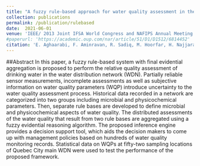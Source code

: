 ```yaml
---
title: "A fuzzy rule-based approach for water quality assessment in the distribution network"
collection: publications
permalink: /publication/rulebased
date:  2021-06-01
venue: 'IEEE/ 2013 Joint IFSA World Congress and NAFIPS Annual Meeting (IFSA/NAFIPS)'
#paperurl: 'https://academic.oup.com/nar/article/51/D1/D1512/6814452'
citation: 'E. Aghaarabi, F. Aminravan, R. Sadiq, M. Hoorfar, H. Najjaran and M. J. Rodriguez, "A fuzzy rule-based approach for water quality assessment in the distribution network," 2013 Joint IFSA World Congress and NAFIPS Annual Meeting (IFSA/NAFIPS), Edmonton, AB, Canada, 2013, pp. 1149-1154, doi: 10.1109/IFSA-NAFIPS.2013.6608562. keywords: {Quality assessment;Water pollution;Pragmatics;Fuzzy sets;Pollution measurement;Cognition;Cities and towns}'
---
```

##Abstract
In this paper, a fuzzy rule-based system with final evidential aggregation is proposed to perform the relative quality assessment of drinking water in the water distribution network (WDN). Partially reliable sensor measurements, incomplete assessments as well as subjective information on water quality parameters (WQP) introduce uncertainty to the water quality assessment process. Historical data recorded in a network are categorized into two groups including microbial and physicochemical parameters. Then, separate rule bases are developed to define microbial and physicochemical aspects of water quality. The distributed assessments of the water quality that result from two rule bases are aggregated using a fuzzy evidential reasoning algorithm. The proposed inference engine provides a decision support tool, which aids the decision makers to come up with management policies based on hundreds of water quality monitoring records. Statistical data on WQPs at fifty-two sampling locations of Quebec City main WDN were used to test the performance of the proposed framework.

